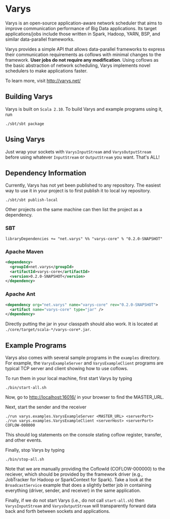 # Varys
Varys is an open-source application-aware network scheduler that aims to improve communication performance of Big Data applications. Its target applications/jobs include those written in Spark, Hadoop, YARN, BSP, and similar data-parallel frameworks.

Varys provides a simple API that allows data-parallel frameworks to express their communication requirements as coflows with minimal changes to the framework. **User jobs do not require any modification**. Using coflows as the basic abstraction of network scheduling, Varys implements novel schedulers to make applications faster.

To learn more, visit <http://varys.net/>

## Building Varys
Varys is built on `Scala 2.10`. To build Varys and example programs using it, run

	./sbt/sbt package

## Using Varys
Just wrap your sockets with `VarysInputStream` and `VarysOutputStream` before using whatever `InputStream` or `OutputStream` you want. That's ALL!

## Dependency Information
Currently, Varys has not yet been published to any repository. The easiest way to use it in your project is to first publish it to local ivy repository. 

	./sbt/sbt publish-local

Other projects on the same machine can then list the project as a dependency. 

### SBT
```
libraryDependencies += "net.varys" %% "varys-core" % "0.2.0-SNAPSHOT"
```

### Apache Maven
```xml
<dependency>
  <groupId>net.varys</groupId>
  <artifactId>varys-core</artifactId>
  <version>0.2.0-SNAPSHOT</version>
</dependency>
```

### Apache Ant
```xml
<dependency org="net.varys" name="varys-core" rev="0.2.0-SNAPSHOT">
  <artifact name="varys-core" type="jar" />
</dependency>
```

Directly putting the jar in your classpath should also work. It is located at `./core/target/scala-*/varys-core*.jar`.

## Example Programs
Varys also comes with several sample programs in the `examples` directory. For example, the `VarysExampleServer` and `VarysExampleClient` programs are typical TCP server and client showing how to use coflows. 

To run them in your local machine, first start Varys by typing

	./bin/start-all.sh

Now, go to <http://localhost:16016/> in your browser to find the MASTER_URL.

Next, start the sender and the receiver

	./run varys.examples.VarysExampleServer <MASTER_URL> <serverPort>
	./run varys.examples.VarysExampleClient <serverHost> <serverPort> COFLOW-000000

This should log statements on the console stating coflow register, transfer, and other events. 

Finally, stop Varys by typing

	./bin/stop-all.sh

Note that we are manually providing the CoflowId (COFLOW-000000) to the reciever, which should be provided by the framework driver (e.g., JobTracker for Hadoop or SparkContext for Spark).
Take a look at the `BroadcastService` example that does a slightly better job in containing everything (driver, sender, and receiver) in the same application.

Finally, if we do not start Varys (i.e., do not call `start-all.sh`) then `VarysInputStream` and `VarysOutputStream` will transparently forward data back and forth between sockets and applications.
